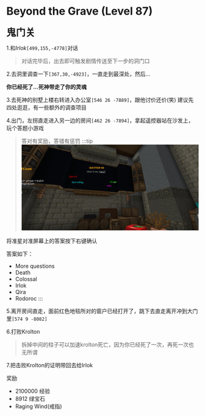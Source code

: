 # Beyond the Grave (Level 87)
<span style="font-size: 25px;">**鬼门关**</span>

1.和*Irlok*`[499,155,-4778]`对话
>对话完毕后，出去即可触发剧情传送至下一步的洞门口

2.去洞里调查一下`[367,30,-4923]`，一直走到最深处，然后...

**你已经死了...死神带走了你的灵魂**

3.去死神的别墅上楼右转进入办公室`[546 26 -7889]`，跟他讨价还价(笑) 建议先四处逛逛，有一些额外的调查项目

4.出门，左拐直走进入另一边的房间`[462 26 -7894]`，拿起遥控器站在沙发上，玩个答题小游戏
>答对有奖励，答错有惩罚
:::tip
![](/assets/img/lvl87-1.jpg)

将准星对准屏幕上的答案按下右键确认

答案如下：
+ More questions
+ Death
+ Colossal
+ Irlok
+ Qira
+ Rodoroc
:::

5.离开房间直走，面前红色地毯所对的窗户已经打开了，跳下去直走离开冲到大门里`[574 9 -8082]`

6.打败Krolton
>拆掉中间的柱子可以加速krolton死亡，因为你已经死了一次，再死一次也无所谓

7.把击败Krolton的证明带回去给Irlok

奖励
+ 2100000 经验
+ 8912 绿宝石
+ Raging Wind(戒指)